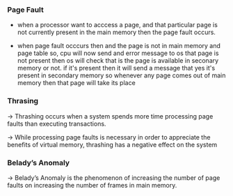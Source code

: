 <h3> Page Fault </h3>

- when a processor want to acccess a page, and that particular page is not currently present in the main memory then the page fault occurs.

- when page fault occcurs then and the page is not in main memory and page table so, cpu will now send and error message to os that page is not present then os will check that is the page is available in seconary memory or not. if it's present then it will send a message that yes it's present in secondary memory so whenever any page comes out of main memory then that page will take its place

<h3> Thrasing </h3>

-> Thrashing occurs when a system spends more time processing page faults than executing transactions.

-> While processing page faults is necessary in order to appreciate the benefits of virtual memory, thrashing has a negative effect on the system

<h3> Belady’s Anomaly </h3>

-> Belady’s Anomaly is the phenomenon of increasing the number of page faults on increasing the number of frames in main memory.
